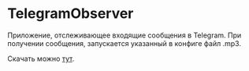 # TelegramObserver

Приложение, отслеживающее входящие сообщения в Telegram. При получении сообщения, запускается указанный в конфиге файл .mp3.

Скачать можно [тут](https://disk.yandex.ru/d/3EcXvADhR0bF1w).
